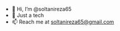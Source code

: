 - 👋 Hi, I’m @soltanireza65
- 👀 Just a tech
- 📫 Reach me at soltanireza65@gmail.com

<!---
soltanireza65/soltanireza65 is a ✨ special ✨ repository because its `README.md` (this file) appears on your GitHub profile.
You can click the Preview link to take a look at your changes.
--->
